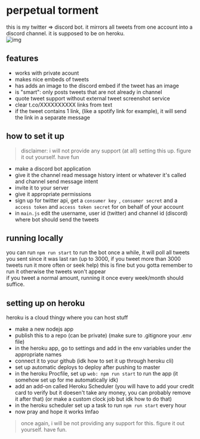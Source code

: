 # perpetual torment
this is my twitter => discord bot. it mirrors all tweets from one account into a discord channel. it is supposed to be on heroku.  
![img](https://cdn.discordapp.com/attachments/704792091955429426/944693815233609808/unknown.png)

## features
- works with private acount
- makes nice embeds of tweets
- has adds an image to the discord embed if the tweet has an image
- is "smart": only posts tweets that are not already in channel
- quote tweet support without external tweet screenshot service
- clear t.co/XXXXXXXXXX links from text
- if the tweet contains 1 link, (like a spotify link for example), it will send the link in a separate message

## how to set it up
> disclaimer: i will not provide any support (at all) setting this up. figure it out yourself. have fun
  
- make a discord bot application
- give it the channel read message history intent or whatever it's called and channel send message intent
- invite it to your server
- give it appropriate permissions
- sign up for twitter api, get a `consumer key `, `consumer secret` and a `access token` and `access token secret` for on behalf of your account
- in `main.js` edit the username, user id (twitter) and channel id (discord) where bot should send the tweets

## running locally
you can run `npm run start` to run the bot once a while, it will poll all tweets you sent since it was last ran (up to 3000, if you tweet more than 3000 tweets run it more often or seek help)
this is fine but you gotta remember to run it otherwise the tweets won't appear  
if you tweet a normal amount, running it once every week/month should suffice.

## setting up on heroku
heroku is a cloud thingy where you can host stuff
- make a new nodejs app
- publish this to a repo (can be private) (make sure to .gitignore your .env file)
- in the heroku app, go to settings and add  in the env variables under the appropriate names
- connect it to your github (idk how to set it up through heroku cli)
- set up automatic deploys to deploy after pushing to master
- in the heroku Procfile, set up `web: npm run start` to run the app (it somehow set up for me automatically idk)
- add an add-on called Heroku Scheduler (you will have to add your credit card to verify but it doesen't take any money, you can probably remove it after that) (or make a custom clock job but idk how to do that)
- in the heroku scheduler set up a task to run `npm run start` every hour
- now pray and hope it works lmfao
  
> once again, i will be not providing any support for this. figure it out yourself. have fun.